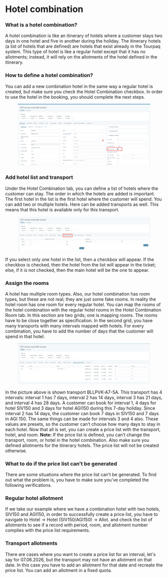 # Hotel combination

### What is a hotel combination? <a href="#what-is-hotel-combination" id="what-is-hotel-combination"></a>

A hotel combination is like an itinerary of hotels where a customer stays two days in one hotel and five in another during the holiday. The itinerary hotels (a list of hotels that are defined) are hotels that exist already in the Tourpaq system. This type of hotel is like a regular hotel except that it has no allotments; instead, it will rely on the allotments of the hotel defined in the itinerary.

### How to define a hotel combination? <a href="#how-to-define-a-hotel-combination" id="how-to-define-a-hotel-combination"></a>

You can add a new combination hotel in the same way a regular hotel is created, but make sure you check the Hotel Combination checkbox. In order to use the hotel in the booking, you should complete the next steps.

<figure><img src=".gitbook/assets/image (2) (1) (1) (1) (1) (1) (1) (1) (1) (1) (1) (1) (1) (1) (1) (1) (1).png" alt=""><figcaption></figcaption></figure>

### Add hotel list and transport <a href="#add-hotel-list-and-transports" id="add-hotel-list-and-transports"></a>

Under the Hotel Combination tab, you can define a list of hotels where the customer can stay. The order in which the hotels are added is important. The first hotel in the list is the first hotel where the customer will spend. You can add two or multiple hotels. Here can be added transports as well. This means that this hotel is available only for this transport.

<figure><img src=".gitbook/assets/image (3) (1) (1) (1) (1) (1) (1) (1) (1) (1) (1) (1) (1) (1) (1) (1) (1).png" alt=""><figcaption></figcaption></figure>

If you select only one hotel in the list, then a checkbox will appear. If the checkbox is checked, then the hotel from the list will appear in the ticket; else, if it is not checked, then the main hotel will be the one to appear.

### Assign the rooms <a href="#assign-the-rooms" id="assign-the-rooms"></a>

A hotel has multiple room types. Also, our hotel combination has room types, but these are not real; they are just some fake rooms. In reality the hotel room has one room for every regular hotel. You can map the rooms of the hotel combination with the regular hotel rooms in the Hotel Combination Room tab. In this section are two grids; one is mapping rooms. The rooms have to be close together as specification. In the second grid, you have many transports with many intervals mapped with hotels. For every combination, you have to add the number of days that the customer will spend in that hotel.

<figure><img src=".gitbook/assets/image (4) (1) (1) (1) (1) (1) (1) (1) (1) (1) (1) (1) (1) (1) (1) (1) (1).png" alt=""><figcaption></figcaption></figure>

In the picture above is shown transport BLLPVK-A7-5A. This transport has 4 intervals: interval 1 has 7 days, interval 2 has 14 days, interval 3 has 21 days, and interval 4 has 28 days. A customer can book for interval 1, 4 days for hotel SIV150 and 3 days for hotel AGI150 during this 7-day holiday. Since interval 2 has 14 days, the customer can book 7 days in SIV150 and 7 days in AGI 150. The same things can be made for intervals 3 and 4 also. These values are presets, so the customer can’t choose how many days to stay in each hotel. Now that all is set, you can create a price list with the transport, hotel, and room. **Note:** If the price list is defined, you can’t change the transport, room, or hotel in the hotel combination. Also make sure you defined allotments for the itinerary hotels. The price list will not be created otherwise.

### What to do if the price list can’t be generated <a href="#what-to-do-if-the-price-list-cant-be-generated" id="what-to-do-if-the-price-list-cant-be-generated"></a>

There are some situations where the price list can’t be generated. To find out what the problem is, you have to make sure you’ve completed the following verifications.

### Regular hotel allotment <a href="#regular-hotel-allotment" id="regular-hotel-allotment"></a>

If we take our example where we have a combination hotel with two hotels, SIV150 and AGI150, in order to successfully create a price list, you have to navigate to Hotel -> Hotel (SIV150/AGI150) -> Allot. and check the list of allotments to see if a record with period, room, and allotment number complies with the price list requirements.

### Transport allotments <a href="#transport-allotments" id="transport-allotments"></a>

There are cases where you want to create a price list for an interval, let's say for 07.06.2026, but the transport may not have an allotment on that date. In this case you have to add an allotment for that date and recreate the price list. You can add an allotment in a fixed quota.
